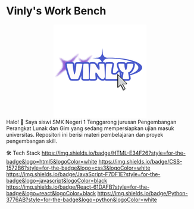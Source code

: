 # Vinly's Work Bench
<div align="center"> <img src="VINLY_20250809_000204_0000.png" width="250"> </div>
Halo! 👋 Saya siswi SMK Negeri 1 Tenggarong jurusan Pengembangan Perangkat Lunak dan Gim yang sedang mempersiapkan ujian masuk universitas. Repositori ini berisi materi pembelajaran dan proyek pengembangan skill.

🛠️ Tech Stack
https://img.shields.io/badge/HTML-E34F26?style=for-the-badge&logo=html5&logoColor=white
https://img.shields.io/badge/CSS-1572B6?style=for-the-badge&logo=css3&logoColor=white
https://img.shields.io/badge/JavaScript-F7DF1E?style=for-the-badge&logo=javascript&logoColor=black
https://img.shields.io/badge/React-61DAFB?style=for-the-badge&logo=react&logoColor=black
https://img.shields.io/badge/Python-3776AB?style=for-the-badge&logo=python&logoColor=white
